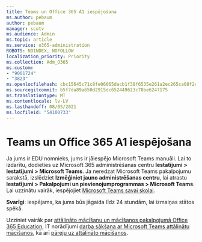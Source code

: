 ```yaml
---
title: Teams un Office 365 A1 iespējošana
ms.author: pebaum
author: pebaum
manager: scotv
ms.audience: Admin
ms.topic: article
ms.service: o365-administration
ROBOTS: NOINDEX, NOFOLLOW
localization_priority: Priority
ms.collection: Adm_O365
ms.custom:
- "9001724"
- "3823"
ms.openlocfilehash: cbc15645c71c8fe06065dacb1f38f6535e261a2ec265ca08f2e9aef1e9170fa7
ms.sourcegitcommit: b5f7da89a650d2915dc652449623c78be6247175
ms.translationtype: MT
ms.contentlocale: lv-LV
ms.lasthandoff: 08/05/2021
ms.locfileid: "54100733"
---
```

# <a name="enabling-teams-and-office-365-a1"></a>Teams un Office 365 A1 iespējošana

Ja jums ir EDU nomnieks, jums ir jāiespējo Microsoft Teams manuāli. Lai to izdarītu, dodieties uz Microsoft 365 administrēšanas centru **Iestatījumi > Iestatījumi > Microsoft Teams**. Ja neredzat Microsoft Teams pakalpojumu sarakstā, izslēdziet **Izmēģiniet jauno administrēšanas centru**, lai atrastu **Iestatījumi > Pakalpojumi un pievienojumprogrammas > Microsoft Teams**. Lai uzzinātu vairāk, iespējojiet [Microsoft Teams savai skolai](https://docs.microsoft.com/microsoft-365/education/intune-edu-trial/enable-microsoft-teams#enable-microsoft-teams-for-your-school-1).

**Svarīgi**: iespējams, ka jums būs jāgaida līdz 24 stundām, lai izmaiņas stātos spēkā. 

Uzziniet vairāk par [attālināto mācīšanu un mācīšanos pakalpojumā Office 365 Education](https://support.office.com/article/remote-teaching-and-learning-in-office-365-education-f651ccae-7b65-478b-8366-51bb884025c4), IT norādījumi [darba sākšana ar Microsoft Teams attālinātu mācīšanos](https://docs.microsoft.com/MicrosoftTeams/remote-learning-edu), kā arī [pāreju uz attālināto mācīšanos](https://www.microsoft.com/education/remote-learning).